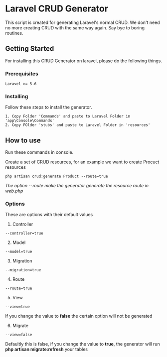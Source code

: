 # Laravel CRUD Generator

This script is created for generating Laravel's normal CRUD.
We don't need no more creating CRUD with the same way again. 
Say bye to boring routines.

## Getting Started
For installing this CRUD Generator on laravel, please do the following things.

### Prerequisites
```
Laravel >= 5.6
```

### Installing
Follow these steps to install the generator.
```
1. Copy Folder 'Commands' and paste to Laravel Folder in 'app\Console\Commands'
2. Copy FOlder 'stubs' and paste to Laravel Folder in 'resources'
```

## How to use
Run these commands in console.

Create a set of CRUD resources, for an example we want to create Procuct resources
```
php artisan crud:generate Product --route=true
```
*The option --route make the generator generate the resource route in web.php*

### Options
These are options with their default values

1. Controller
```
--controller=true
```

2. Model
```
--model=true
```

3. Migration
```
--migration=true
```

4. Route
```
--route=true
```

5. View
```
--view=true
```

If you change the value to <b>false</b> the certain option will not be generated

6. Migrate
```
--view=false
```

Defaultly this is false, if you change the value to <b>true</b>, the generator will run <b>php artisan migrate:refresh</b> your tables

